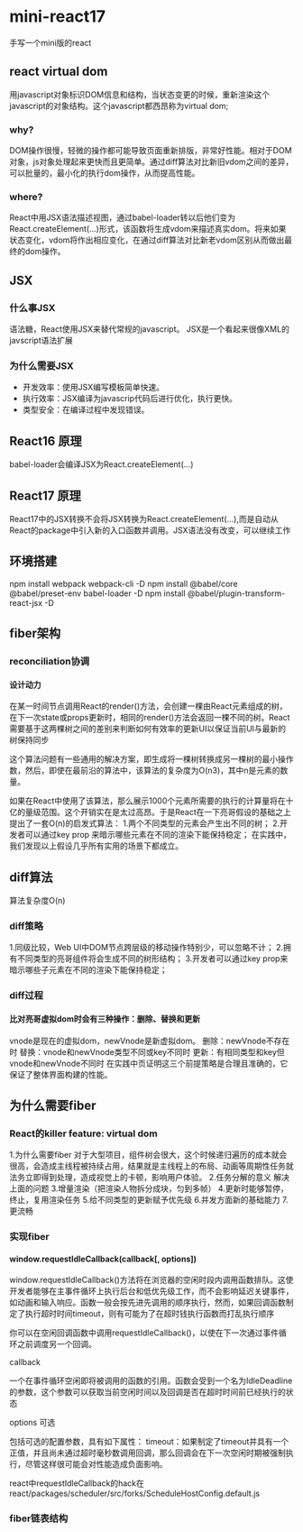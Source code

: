 # mini-react17
手写一个mini版的react

## react virtual dom
用javascript对象标识DOM信息和结构，当状态变更的时候，重新渲染这个javascript的对象结构。这个javascript都西昂称为virtual dom;

### why? 
DOM操作很慢，轻微的操作都可能导致页面重新排版，非常好性能。相对于DOM对象，js对象处理起来更快而且更简单。通过diff算法对比新旧vdom之间的差异，可以批量的，最小化的执行dom操作，从而提高性能。

### where? 
React中用JSX语法描述视图，通过babel-loader转以后他们变为React.createElement(...)形式，该函数将生成vdom来描述真实dom。将来如果状态变化，vdom将作出相应变化，在通过diff算法对比新老vdom区别从而做出最终的dom操作。

## JSX
### 什么事JSX
语法糖，React使用JSX来替代常规的javascript。
JSX是一个看起来很像XML的javscript语法扩展

### 为什么需要JSX

- 开发效率：使用JSX编写模板简单快速。
- 执行效率：JSX编译为javascrip代码后进行优化，执行更快。
- 类型安全：在编译过程中发现错误。

## React16 原理
babel-loader会编译JSX为React.createElement(...)

## React17 原理
React17中的JSX转换不会将JSX转换为React.createElement(...),而是自动从React的package中引入新的入口函数并调用。JSX语法没有改变，可以继续工作

## 环境搭建
npm install webpack webpack-cli -D
npm install @babel/core @babel/preset-env babel-loader -D
npm install @babel/plugin-transform-react-jsx -D

## fiber架构
### reconciliation协调
#### 设计动力
在某一时间节点调用React的render()方法，会创建一棵由React元素组成的树，在下一次state或props更新时，相同的render()方法会返回一棵不同的树。React需要基于这两棵树之间的差别来判断如何有效率的更新UI以保证当前UI与最新的树保持同步

这个算法问题有一些通用的解决方案，即生成将一棵树转换成另一棵树的最小操作数，然后，即使在最前沿的算法中，该算法的复杂度为O(n3)，其中n是元素的数量。

如果在React中使用了该算法，那么展示1000个元素所需要的执行的计算量将在十亿的量级范围。这个开销实在是太过高昂。于是React在一下亮哥假设的基础之上提出了一套O(n)的启发式算法：
1.两个不同类型的元素会产生出不同的树；
2.开发者可以通过key prop 来暗示哪些元素在不同的渲染下能保持稳定；
在实践中，我们发现以上假设几乎所有实用的场景下都成立。

## diff算法
算法复杂度O(n)
### diff策略
1.同级比较，Web UI中DOM节点跨层级的移动操作特别少，可以忽略不计；
2.拥有不同类型的亮哥组件将会生成不同的树形结构；
3.开发者可以通过key prop来暗示哪些子元素在不同的渲染下能保持稳定；
### diff过程
#### 比对亮哥虚拟dom时会有三种操作：删除、替换和更新
vnode是现在的虚拟dom，newVnode是新虚拟dom。
删除：newVnode不存在时
替换：vnode和newVnode类型不同或key不同时
更新：有相同类型和key但vnode和newVnode不同时
在实践中页证明这三个前提策略是合理且准确的，它保证了整体界面构建的性能。

## 为什么需要fiber
### React的killer feature: virtual dom
1.为什么需要fiber
  对于大型项目，组件树会很大，这个时候递归遍历的成本就会很高，会造成主线程被持续占用，结果就是主线程上的布局、动画等周期性任务就法务立即得到处理，造成视觉上的卡顿，影响用户体验。
2.任务分解的意义
  解决上面的问题
3.增量渲染（把渲染人物拆分成块，匀到多帧）
4.更新时能够暂停，终止，复用渲染任务
5.给不同类型的更新赋予优先级
6.并发方面新的基础能力
7.更流畅

### 实现fiber
#### window.requestIdleCallback(callback[, options])
window.requestIdleCallback()方法将在浏览器的空闲时段内调用函数排队。这使开发者能够在主事件循环上执行后台和低优先级工作，而不会影响延迟关键事件，如动画和输入响应。函数一般会按先进先调用的顺序执行，然而，如果回调函数制定了执行超时时间timeout，则有可能为了在超时钱执行函数而打乱执行顺序

你可以在空闲回调函数中调用requestIdleCallback()，以使在下一次通过事件循环之前调度另一个回调。

callback

一个在事件循环空闲即将被调用的函数的引用。函数会受到一个名为IdleDeadline的参数，这个参数可以获取当前空闲时间以及回调是否在超时时间前已经执行的状态

options 可选

包括可选的配置参数，具有如下属性：
timeout：如果制定了timeout并具有一个正值，并且尚未通过超时毫秒数调用回调，那么回调会在下一次空闲时期被强制执行，尽管这样很可能会对性能造成负面影响。

react中requestIdleCallback的hack在
react/packages/scheduler/src/forks/ScheduleHostConfig.default.js

### fiber链表结构





